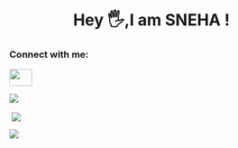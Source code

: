 <h1 align="center">Hey 🖐,I am  SNEHA ! </h1>

<h3 align="left">Connect with me:</h3>
<p align="left">
<a href="https://www.linkedin.com/in/sneha-c-shaji-71523b211/" target="blank"><img align="center" src="https://raw.githubusercontent.com/rahuldkjain/github-profile-readme-generator/master/src/images/icons/Social/linked-in-alt.svg" height="30" width="40" /></a>
  
<p><img align="center" src="https://github-readme-stats.vercel.app/api/top-langs?username=sneha2180&show_icons=true&theme=dark&locale=en&layout=compact" /></p>

<p>&nbsp;<img align="center" src="https://github-readme-stats.vercel.app/api?username=sneha2180&show_icons=true&locale=en" /></p>

<p><img align="center" src="https://github-readme-streak-stats.herokuapp.com/?user=sneha2180&theme=dark" /></p>

</p>
